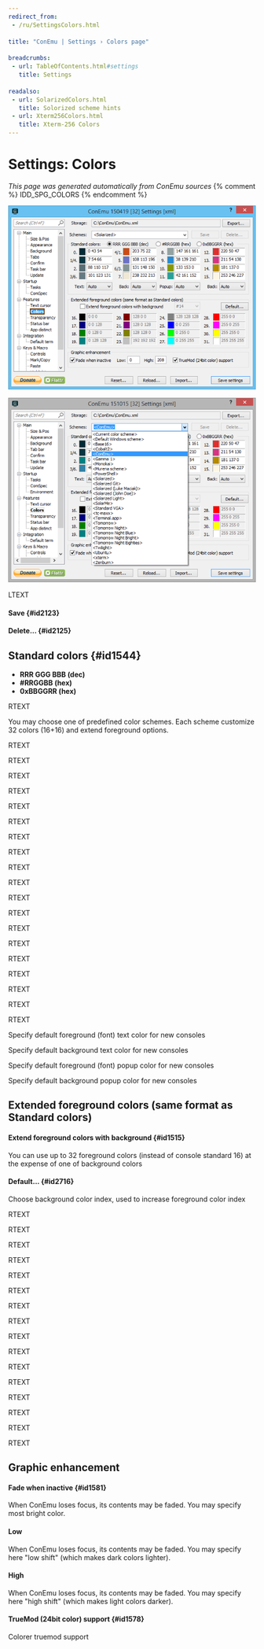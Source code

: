 ```yaml
---
redirect_from:
 - /ru/SettingsColors.html

title: "ConEmu | Settings › Colors page"

breadcrumbs:
 - url: TableOfContents.html#settings
   title: Settings

readalso:
 - url: SolarizedColors.html
   title: Solorized scheme hints
 - url: Xterm256Colors.html
   title: Xterm-256 Colors
---
```


# Settings: Colors

*This page was generated automatically from ConEmu sources*
{% comment %} IDD_SPG_COLORS {% endcomment %}

![ConEmu Settings: Colors](/img/Settings-Colors.png)

![ConEmu Settings: Colors](/img/Settings-Colors2.png)



LTEXT

#### Save  {#id2123}


#### Delete...  {#id2125}


## Standard colors  {#id1544}




* **RRR GGG BBB (dec)**
* **#RRGGBB (hex)**
* **0xBBGGRR (hex)**




RTEXT



You may choose one of predefined color schemes. Each scheme customize 32 colors (16+16) and extend foreground options.

RTEXT



RTEXT



RTEXT



RTEXT



RTEXT



RTEXT



RTEXT



RTEXT



RTEXT



RTEXT



RTEXT



RTEXT



RTEXT



RTEXT



RTEXT



RTEXT



RTEXT



RTEXT



RTEXT



Specify default foreground (font) text color for new consoles

Specify default background text color for new consoles

Specify default foreground (font) popup color for new consoles

Specify default background popup color for new consoles

## Extended foreground colors (same format as Standard colors)

#### Extend foreground colors with background  {#id1515}
You can use up to 32 foreground colors (instead of console standard 16) at the expense of one of background colors

#### Default...  {#id2716}


Choose background color index, used to increase foreground color index









RTEXT



RTEXT



RTEXT



RTEXT



RTEXT



RTEXT



RTEXT



RTEXT



RTEXT



RTEXT



RTEXT



RTEXT



RTEXT



RTEXT



RTEXT



RTEXT





## Graphic enhancement

#### Fade when inactive  {#id1581}
When ConEmu loses focus, its contents may be faded. You may specify most bright color.

#### Low
When ConEmu loses focus, its contents may be faded. You may specify here "low shift" (which makes dark colors lighter).

#### High
When ConEmu loses focus, its contents may be faded. You may specify here "high shift" (which makes light colors darker).

#### TrueMod (24bit color) support  {#id1578}
Colorer truemod support



